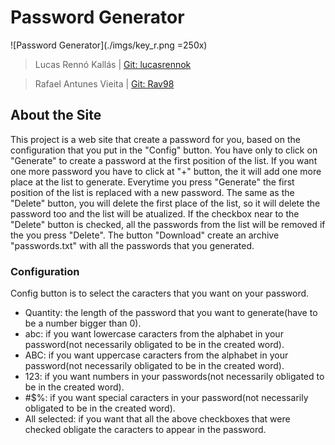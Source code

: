 # Password Generator

![Password Generator](./imgs/key_r.png =250x)

> Lucas Rennó Kallás | [Git: lucasrennok](https://github.com/lucasrennok "lucasrennok")

> Rafael Antunes Vieita | [Git: Rav98](https://github.com/Rav98 "Rav98")

## About the Site
This project is a web site that create a password for you, based on the configuration that you put in the "Config" button. You have only to click on "Generate" to create a password at the first position of the list. If you want one more password you have to click at "+" button, the it will add one more place at the list to generate. Everytime you press "Generate" the first position of the list is replaced with a new password. The same as the "Delete" button, you will delete the first place of the list, so it will delete the password too and the list will be atualized. If the checkbox near to the "Delete" button is checked, all the passwords from the list will be removed if the you press "Delete". The button "Download" create an archive "passwords.txt" with all the passwords that you generated.

### Configuration
Config button is to select the caracters that you want on your password.

* Quantity: the length of the password that you want to generate(have to be a number bigger than 0).
* abc: if you want lowercase caracters from the alphabet in your password(not necessarily obligated to be in the created word).
* ABC: if you want uppercase caracters from the alphabet in your password(not necessarily obligated to be in the created word).
* 123: if you want numbers in your passwords(not necessarily obligated to be in the created word).
* #$%: if you want special caracters in your password(not necessarily obligated to be in the created word).
* All selected: if you want that all the above checkboxes that were checked obligate the caracters to appear in the password.

